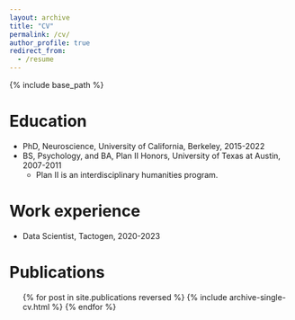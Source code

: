```yaml
---
layout: archive
title: "CV"
permalink: /cv/
author_profile: true
redirect_from:
  - /resume
---
```


{% include base_path %}

Education
======
* PhD, Neuroscience, University of California, Berkeley, 2015-2022
* BS, Psychology, and BA, Plan II Honors, University of Texas at Austin, 2007-2011
  * Plan II is an interdisciplinary humanities program.

Work experience
======
* Data Scientist, Tactogen, 2020-2023
  
Publications
======
  <ul>{% for post in site.publications reversed %}
    {% include archive-single-cv.html %}
  {% endfor %}</ul>
